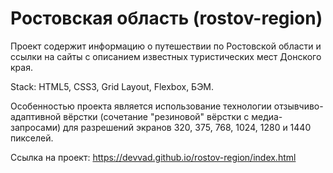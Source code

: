 # Ростовская область (rostov-region)
Проект содержит информацию о путешествии по Ростовской области и ссылки на сайты с описанием известных туристических мест Донского края.

Stack: HTML5, CSS3, Grid Layout, Flexbox, БЭМ.

Особенностью проекта является использование технологии отзывчиво-адаптивной вёрстки (сочетание "резиновой" вёрстки с медиа-запросами) для разрешений экранов 320, 375, 768, 1024, 1280 и 1440 пикселей.

Ссылка на проект: https://devvad.github.io/rostov-region/index.html

